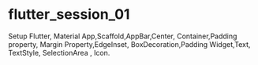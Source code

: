 # flutter_session_01

Setup Flutter, Material App,Scaffold,AppBar,Center,
Container,Padding property, Margin Property,EdgeInset,
BoxDecoration,Padding Widget,Text, TextStyle, SelectionArea , Icon.